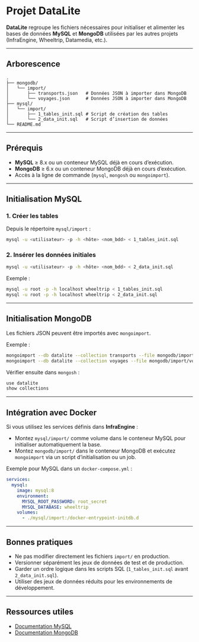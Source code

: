 # Projet DataLite

**DataLite** regroupe les fichiers nécessaires pour initialiser et alimenter les bases de données **MySQL** et **MongoDB** utilisées par les autres projets (InfraEngine, Wheeltrip, Datamedia, etc.).

---

## Arborescence

```
.
├── mongodb/
│   └── import/
│       ├── transports.json   # Données JSON à importer dans MongoDB
│       └── voyages.json      # Données JSON à importer dans MongoDB
├── mysql/
│   └── import/
│       ├── 1_tables_init.sql # Script de création des tables
│       └── 2_data_init.sql   # Script d’insertion de données
└── README.md
```

---

## Prérequis

- **MySQL** ≥ 8.x ou un conteneur MySQL déjà en cours d’exécution.
- **MongoDB** ≥ 6.x ou un conteneur MongoDB déjà en cours d’exécution.
- Accès à la ligne de commande (`mysql`, `mongosh` ou `mongoimport`).

---

## Initialisation MySQL

### 1. Créer les tables

Depuis le répertoire `mysql/import` :
```bash
mysql -u <utilisateur> -p -h <hôte> <nom_bdd> < 1_tables_init.sql
```

### 2. Insérer les données initiales
```bash
mysql -u <utilisateur> -p -h <hôte> <nom_bdd> < 2_data_init.sql
```

Exemple :
```bash
mysql -u root -p -h localhost wheeltrip < 1_tables_init.sql
mysql -u root -p -h localhost wheeltrip < 2_data_init.sql
```

---

## Initialisation MongoDB

Les fichiers JSON peuvent être importés avec `mongoimport`.

Exemple :
```bash
mongoimport --db datalite --collection transports --file mongodb/import/transports.json --jsonArray
mongoimport --db datalite --collection voyages --file mongodb/import/voyages.json --jsonArray
```

Vérifier ensuite dans `mongosh` :
```bash
use datalite
show collections
```

---

## Intégration avec Docker

Si vous utilisez les services définis dans **InfraEngine** :
- Montez `mysql/import/` comme volume dans le conteneur MySQL pour initialiser automatiquement la base.
- Montez `mongodb/import/` dans le conteneur MongoDB et exécutez `mongoimport` via un script d’initialisation ou un job.

Exemple pour MySQL dans un `docker-compose.yml` :
```yaml
services:
  mysql:
    image: mysql:8
    environment:
      MYSQL_ROOT_PASSWORD: root_secret
      MYSQL_DATABASE: wheeltrip
    volumes:
      - ./mysql/import:/docker-entrypoint-initdb.d
```

---

## Bonnes pratiques

- Ne pas modifier directement les fichiers `import/` en production.
- Versionner séparément les jeux de données de test et de production.
- Garder un ordre logique dans les scripts SQL (`1_tables_init.sql` avant `2_data_init.sql`).
- Utiliser des jeux de données réduits pour les environnements de développement.

---

## Ressources utiles

- [Documentation MySQL](https://dev.mysql.com/doc/)
- [Documentation MongoDB](https://www.mongodb.com/docs/)


